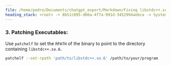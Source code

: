 ```yaml
---
file: /home/pedro/Documents/chatgpt_export/Markdown/Fixing libstdc++.so.6 Error.md
heading_stack: <root> -> 8b51c095-d66a-4f7a-991d-3452994aebca -> System -> 61adaf37-62f1-42a5-a9c5-c5a1e7422948 -> System -> aaa20dd9-7a66-4881-98c5-27abc584c5d8 -> User -> ea073fdc-efd4-4cda-8ee5-0493e1c29758 -> Assistant -> 1. Use `nix-shell` to Pull in Required Dependencies: -> 2. Package Your Application with Nix: -> 3. Patching Executables:
---
```

### 3. Patching Executables:
Use `patchelf` to set the `RPATH` of the binary to point to the directory containing `libstdc++.so.6`.

```bash
patchelf --set-rpath 'path/to/libstdc++.so.6' /path/to/your/program
```

